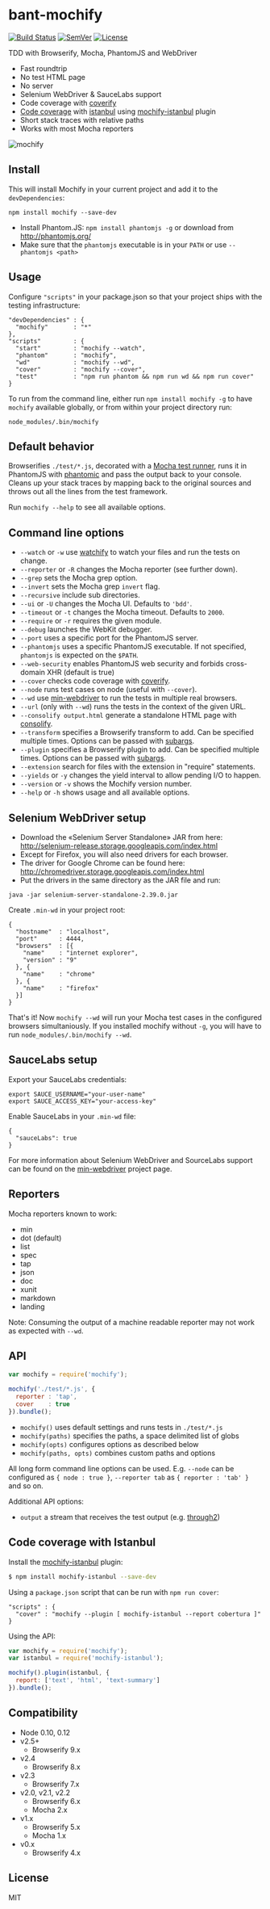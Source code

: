 # bant-mochify

[![Build Status]](https://travis-ci.org/mantoni/mochify.js)
[![SemVer]](http://semver.org)
[![License]](https://github.com/mantoni/mochify.js/blob/master/LICENSE)

TDD with Browserify, Mocha, PhantomJS and WebDriver

- Fast roundtrip
- No test HTML page
- No server
- Selenium WebDriver & SauceLabs support
- Code coverage with [coverify][]
- [Code coverage](#code-coverage-with-istanbul) with [istanbul][] using
  [mochify-istanbul][] plugin
- Short stack traces with relative paths
- Works with most Mocha reporters

![mochify](http://maxantoni.de/img/mochify-1.8.0.png)

## Install

This will install Mochify in your current project and add it to the
`devDependencies`:

```
npm install mochify --save-dev
```

- Install Phantom.JS: `npm install phantomjs -g` or download from
  <http://phantomjs.org/>
- Make sure that the `phantomjs` executable is in your `PATH` or use
  `--phantomjs <path>`

## Usage

Configure `"scripts"` in your package.json so that your project ships with the
testing infrastructure:

```
"devDependencies" : {
  "mochify"       : "*"
},
"scripts"         : {
  "start"         : "mochify --watch",
  "phantom"       : "mochify",
  "wd"            : "mochify --wd",
  "cover"         : "mochify --cover",
  "test"          : "npm run phantom && npm run wd && npm run cover"
}
```

To run from the command line, either run `npm install mochify -g` to have
`mochify` available globally, or from within your project directory run:

```
node_modules/.bin/mochify
```

## Default behavior

Browserifies `./test/*.js`, decorated with a [Mocha test runner][], runs it in
PhantomJS with [phantomic][] and pass the output back to your console. Cleans
up your stack traces by mapping back to the original sources and throws out all
the lines from the test framework.

Run `mochify --help` to see all available options.

## Command line options

- `--watch` or `-w` use [watchify][] to watch your files and run the tests on
  change.
- `--reporter` or `-R` changes the Mocha reporter (see further down).
- `--grep` sets the Mocha grep option.
- `--invert` sets the Mocha grep `invert` flag.
- `--recursive` include sub directories.
- `--ui` or `-U` changes the Mocha UI. Defaults to `'bdd'`.
- `--timeout` or `-t` changes the Mocha timeout. Defaults to `2000`.
- `--require` or `-r` requires the given module.
- `--debug` launches the WebKit debugger.
- `--port` uses a specific port for the PhantomJS server.
- `--phantomjs` uses a specific PhantomJS executable. If not specified,
  `phantomjs` is expected on the `$PATH`.
- `--web-security` enables PhantomJS web security and forbids cross-domain XHR
  (default is true)
- `--cover` checks code coverage with [coverify][].
- `--node` runs test cases on node (useful with `--cover`).
- `--wd` use [min-webdriver][] to run the tests in multiple real browsers.
- `--url` (only with `--wd`) runs the tests in the context of the given URL.
- `--consolify output.html` generate a standalone HTML page with [consolify][].
- `--transform` specifies a Browserify transform to add. Can be specified
  multiple times. Options can be passed with [subargs][].
- `--plugin` specifies a Browserify plugin to add. Can be specified multiple
  times. Options can be passed with [subargs][].
- `--extension` search for files with the extension in "require" statements.
- `--yields` or `-y` changes the yield interval to allow pending I/O to happen.
- `--version` or `-v` shows the Mochify version number.
- `--help` or `-h` shows usage and all available options.

## Selenium WebDriver setup

- Download the «Selenium Server Standalone» JAR from here:
  <http://selenium-release.storage.googleapis.com/index.html>
- Except for Firefox, you will also need drivers for each browser.
- The driver for Google Chrome can be found here:
  <http://chromedriver.storage.googleapis.com/index.html>
- Put the drivers in the same directory as the JAR file and run:

```
java -jar selenium-server-standalone-2.39.0.jar
```

Create `.min-wd` in your project root:

```
{
  "hostname"  : "localhost",
  "port"      : 4444,
  "browsers"  : [{
    "name"    : "internet explorer",
    "version" : "9"
  }, {
    "name"    : "chrome"
  }, {
    "name"    : "firefox"
  }]
}
```

That's it! Now `mochify --wd` will run your Mocha test cases in the configured
browsers simultaniously. If you installed mochify without `-g`, you will have
to run `node_modules/.bin/mochify --wd`.

## SauceLabs setup

Export your SauceLabs credentials:

```
export SAUCE_USERNAME="your-user-name"
export SAUCE_ACCESS_KEY="your-access-key"
```

Enable SauceLabs in your `.min-wd` file:

```
{
  "sauceLabs": true
}
```

For more information about Selenium WebDriver and SourceLabs support can be
found on the [min-webdriver][] project page.

## Reporters

Mocha reporters known to work:

- min
- dot (default)
- list
- spec
- tap
- json
- doc
- xunit
- markdown
- landing

Note: Consuming the output of a machine readable reporter may not work as
expected with `--wd`.

## API

```js
var mochify = require('mochify');

mochify('./test/*.js', {
  reporter : 'tap',
  cover    : true
}).bundle();
```

- `mochify()` uses default settings and runs tests in `./test/*.js`
- `mochify(paths)` specifies the paths, a space delimited list of globs
- `mochify(opts)` configures options as described below
- `mochify(paths, opts)` combines custom paths and options

All long form command line options can be used. E.g. `--node` can be configured
as `{ node : true }`, `--reporter tab` as `{ reporter : 'tab' }` and so on.

Additional API options:

- `output` a stream that receives the test output (e.g. [through2][])

## Code coverage with Istanbul

Install the [mochify-istanbul][] plugin:

```bash
$ npm install mochify-istanbul --save-dev
```

Using a `package.json` script that can be run with `npm run cover`:

```
"scripts" : {
  "cover" : "mochify --plugin [ mochify-istanbul --report cobertura ]"
}
```

Using the API:

```js
var mochify = require('mochify');
var istanbul = require('mochify-istanbul');

mochify().plugin(istanbul, {
  report: ['text', 'html', 'text-summary']
}).bundle();
```

## Compatibility

- Node 0.10, 0.12
- v2.5+
    - Browserify 9.x
- v2.4
    - Browserify 8.x
- v2.3
    - Browserify 7.x
- v2.0, v2.1, v2.2
    - Browserify 6.x
    - Mocha 2.x
- v1.x
    - Browserify 5.x
    - Mocha 1.x
- v0.x
    - Browserify 4.x

## License

MIT

[Build Status]: http://img.shields.io/travis/mantoni/mochify.js.svg
[SemVer]: http://img.shields.io/:semver-%E2%9C%93-brightgreen.svg
[License]: http://img.shields.io/npm/l/mochify.svg
[watchify]: https://github.com/substack/watchify
[coverify]: https://github.com/substack/coverify
[istanbul]: https://github.com/gotwarlost/istanbul
[mochify-istanbul]: https://github.com/ferlores/mochify-istanbul
[min-webdriver]: https://github.com/mantoni/min-webdriver
[Mocha test runner]: https://github.com/mantoni/mocaccino.js
[phantomic]: https://github.com/mantoni/phantomic
[consolify]: https://github.com/mantoni/consolify
[subargs]: https://github.com/substack/subarg
[through2]: https://github.com/rvagg/through2
